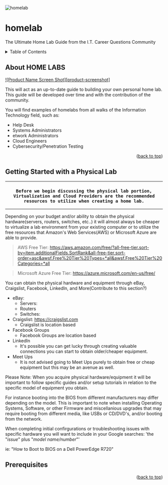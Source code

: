 ![homelab](https://user-images.githubusercontent.com/49261788/143670404-bae2d2e9-7305-4bac-8a93-26317b14649e.png)



# homelab
The Ultimate Home Lab Guide from the I.T. Career Questions Community

<!-- TABLE OF CONTENTS -->
<details>
  <summary>Table of Contents</summary>
  <ol>
    <li>
      <a href="#about-home-labs">About HOME LABS</a>
      <ul>
        <li><a href="#built-with">Built With</a></li>
      </ul>
    </li>
    <li>
      <a href="#getting-started">Getting Started</a>
      <ul>
        <li><a href="#prerequisites">Prerequisites</a></li>
        <li><a href="#installation">Installation</a></li>
      </ul>
    </li>
    <li><a href="#usage">Usage</a></li>
    <li><a href="#roadmap">Roadmap</a></li>
    <li><a href="#contributing">Contributing</a></li>
    <li><a href="#license">License</a></li>
    <li><a href="#contact">Contact</a></li>
    <li><a href="#acknowledgments">Acknowledgments</a></li>
  </ol>
</details>

<!-- ABOUT HOME LABS -->
## About HOME LABS

[![Product Name Screen Shot][product-screenshot]](https://example.com)

This will act as an up-to-date guide to building your own personal home lab.  This guide will be developed over time and with the contribution of the community.

You will find examples of homelabs from all walks of the Information Technology field, such as:
* Help Desk
* Systems Administrators
* etwork Administrators
* Cloud Engineers
* Cybersecurity/Penetration Testing


<p align="right">(<a href="#top">back to top</a>)</p>

<!-- GETTING STARTED -->
## Getting Started with a Physical Lab
---
### <p align="center">`Before we begin discussing the physical lab portion, Virtualization and Cloud Providers are the recommended resources to utilize when creating a home lab.`</p>
---
Depending on your budget and/or ability to obtain the physical hardware(servers, routers, switches, etc..) it will almost always be cheaper to virtualize a lab environment from your existing computer or to utilize the free resources that Amazon's Web Services(AWS) or Microsoft Azure are able to provide.

> AWS Free Tier: https://aws.amazon.com/free/?all-free-tier.sort-by=item.additionalFields.SortRank&all-free-tier.sort-order=asc&awsf.Free%20Tier%20Types=*all&awsf.Free%20Tier%20Categories=*all

> Microsoft Azure Free Tier: https://azure.microsoft.com/en-us/free/

You can obtain the physical hardware and equipment through eBay, Craigslist, Facebook, LinkedIn, and More(Contribute to this section?)

* eBay:
  * Servers:
  * Routers
  * Switches: 
* Craigslist: https://craigslist.com
  * Craigslist is location based
* Facebook Groups
  * Facebook Groups are location based
* LinkedIn
  * It's possible you can get lucky through creating valuable connections you can start to obtain older/cheaper equipment.
* Meet Ups
  * It is not advised going to Meet Ups purely to obtain free or cheap equipment but this may be an avenue as well.

Please Note: When you acquire physical hardware/equipment it will be important to follow specific guides and/or setup tutorials in relation to the specific model of equipment you obtain.

For instance booting into the BIOS from different manufacturers may differ depending on the model.  This is important to note when installing Operating Systems, Software, or other Firmware and miscellanious upgrades that may require booting from different media, like USBs or CD/DVD's, and/or booting from the network.

When completing initial confirgurations or troubleshooting issues with specific hardware you will want to include in your Google searches: 'the "*issue*" plus "*model name/number*"'

ie: "How to Boot to BIOS on a Dell PowerEdge R720"

<!-- Prerequisites -->
## Prerequisites




<p align="right">(<a href="#top">back to top</a>)</p>


